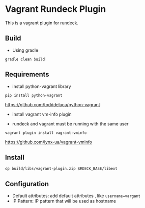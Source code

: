 # Vagrant Rundeck Plugin

This is a vagrant plugin for rundeck.

## Build

* Using gradle
```
gradle clean build
```

## Requirements

* install python-vagrant library
```
pip install python-vagrant
```
https://github.com/todddeluca/python-vagrant

* install vagrant vm-info plugin

* rundeck and vagrant must be running with the same user

```
vagrant plugin install vagrant-vminfo
```

https://github.com/lynx-ua/vagrant-vminfo

## Install

```
cp build/libs/vagrant-plugin.zip $RDECK_BASE/libext
```

## Configuration

* Default attributes: add default attributes , like `username=vargant`
* IP Pattern: IP pattern that will be used as hostname


